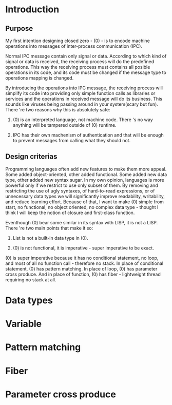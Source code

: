 Introduction
============

Purpose
-------

My first intention designing closed zero - (0) - is to encode machine operations into messages of inter-process communication (IPC).

Normal IPC message contain only signal or data. According to which kind of signal or data is received, the receiving process will do the predefined operations. This way the receiving process must contains all posible operations in its code, and its code must be changed if the message type to operations mapping is changed.

By introducing the operations into IPC message, the receiving process will simplify its code into providing only simple function calls as libraries or services and the operations in received message will do its business. This sounds like viruses being passing around in your system(scary but fun). There 're two reasons why this is absolutely safe:

1. (0) is an interpreted language, not machine code. There 's no way anything will be tampered outside of (0) runtime.

2. IPC has their own machenism of authentication and that will be enough to prevent messages from calling what they should not.

Design criterias
-----------------

Programming languages often add new features to make them more appeal. Some added object-oriented, other added functional. Some added new data type, other added new syntax sugar. In my own opinion, languages is more powerful only if we restrict to use only subset of them. By removing and restricting the use of ugly syntaxes, of hard-to-read expressions, or of unnecessary data types we will significantly improve readability, writability, and reduce learning effort. Because of that, I want to make (0) simple from start, no functional, no object oriented, no complex data type - thought I think I will keep the notion of closure and first-class function.

Eventhough (0) bear some similar in its syntax with LISP, it is not a LISP. There 're two main points that make it so:

1. List is not a built-in data type in (0).

2. (0) is not functional, it is imperative - super imperative to be exact.

(0) is super imperative because it has no conditional statement, no loop, and most of all no function call - therefore no stack. In place of conditional statement, (0) has pattern matching. In place of loop, (0) has parameter cross produce. And in place of function, (0) has fiber - lightweight thread requiring no stack at all.

Data types
==========

Variable
========

Pattern matching
================

Fiber
=====

Parameter cross produce
=======================


